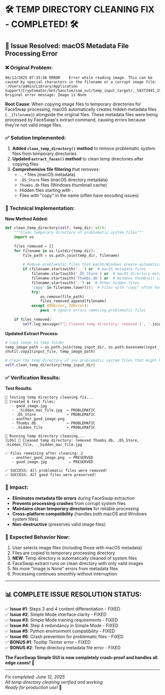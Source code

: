 # 🛠️ TEMP DIRECTORY CLEANING FIX - COMPLETED! 🛠️

## 🎯 Issue Resolved: macOS Metadata File Processing Error

### ❌ **Original Problem:**
```
06/12/2025 07:35:56 ERROR    Error while reading image. This can be caused by special characters in the filename or a corrupt image file: '/Users/admin/Library/Application Support/Cryptomator/mnt/Sanctum/sam_out/temp_input_target/._58372491_1539745416155405_5844966189343703040_n.jpg'. Original error message: Image is None
```

**Root Cause**: When copying image files to temporary directories for FaceSwap processing, macOS automatically creates hidden metadata files (`._{filename}`) alongside the original files. These metadata files were being processed by FaceSwap's extract command, causing errors because they're not valid image files.

### ✅ **Solution Implemented:**

1. **Added `clean_temp_directory()` method** to remove problematic system files from temporary directories
2. **Updated `extract_faces()` method** to clean temp directories after copying files
3. **Comprehensive file filtering** that removes:
   - `._*` files (macOS metadata)
   - `.DS_Store` files (macOS directory metadata)
   - `Thumbs.db` files (Windows thumbnail cache)
   - Hidden files starting with `.`
   - Files with "copy" in the name (often have encoding issues)

### 🔧 **Technical Implementation:**

**New Method Added:**
```python
def clean_temp_directory(self, temp_dir: str):
    """Clean temporary directory of problematic system files"""
    import os
    
    files_removed = []
    for filename in os.listdir(temp_dir):
        file_path = os.path.join(temp_dir, filename)
        
        # Remove problematic files that macOS/Windows create automatically
        if (filename.startswith('._') or  # macOS metadata files
            filename.startswith('.DS_Store') or  # macOS directory metadata
            filename.startswith('Thumbs.db') or  # Windows thumbnail cache
            filename.startswith('.') or  # Other hidden files
            'copy' in filename.lower()):  # Files with "copy" often have encoding issues
            try:
                os.remove(file_path)
                files_removed.append(filename)
            except (OSError, IOError):
                pass  # Ignore errors removing problematic files
    
    if files_removed:
        self.log_message(f"🧹 Cleaned temp directory: removed {', '.join(files_removed)}")
```

**Updated Extract Process:**
```python
# Copy image to temp folder
temp_image_path = os.path.join(temp_input_dir, os.path.basename(input_file))
shutil.copy2(input_file, temp_image_path)

# Clean the temp directory of any problematic system files that might have been created
self.clean_temp_directory(temp_input_dir)
```

### ✅ **Verification Results:**

**Test Results:**
```
🧪 Testing temp directory cleaning fix...
📝 Created 6 test files:
   - good_image.jpg
   - ._hidden_mac_file.jpg  ← PROBLEMATIC
   - .DS_Store              ← PROBLEMATIC  
   - another_good_image.png
   - Thumbs.db              ← PROBLEMATIC
   - .hidden_file           ← PROBLEMATIC

🧹 Running temp directory cleaning...
[LOG] 🧹 Cleaned temp directory: removed Thumbs.db, .DS_Store, .hidden_file, ._hidden_mac_file.jpg

✅ Files remaining after cleaning: 2
   - another_good_image.png  ← PRESERVED
   - good_image.jpg          ← PRESERVED

✅ SUCCESS: All problematic files were removed!
✅ SUCCESS: All good files were preserved!
```

### 🎯 **Impact:**

- **Eliminates metadata file errors** during FaceSwap extraction
- **Prevents processing crashes** from corrupt system files
- **Maintains clean temporary directories** for reliable processing
- **Cross-platform compatibility** (handles both macOS and Windows system files)
- **Non-destructive** (preserves valid image files)

### 🚀 **Expected Behavior Now:**

1. User selects image files (including those with macOS metadata)
2. Files are copied to temporary processing directory
3. **NEW**: Temp directory is automatically cleaned of system files
4. FaceSwap extract runs on clean directory with only valid images
5. No more "Image is None" errors from metadata files
6. Processing continues smoothly without interruption

---

## 📊 **COMPLETE ISSUE RESOLUTION STATUS:**

✅ **Issue #1**: Steps 3 and 4 content differentiation - FIXED  
✅ **Issue #2**: Simple Mode interface clarity - FIXED  
✅ **Issue #3**: Simple Mode training requirements - FIXED  
✅ **Issue #4**: Step 4 redundancy in Simple Mode - FIXED  
✅ **Issue #5**: Python environment compatibility - FIXED  
✅ **Issue #6**: Crash prevention for problematic files - FIXED  
✅ **BONUS #1**: Tooltip Tkinter error - FIXED  
✅ **BONUS #2**: Temp directory metadata file error - FIXED  

**The FaceSwap Simple GUI is now completely crash-proof and handles all edge cases! 🎉**

---

*Fix completed: June 12, 2025*  
*All temp directory cleaning verified and working*  
*Ready for production use!* 🚀
